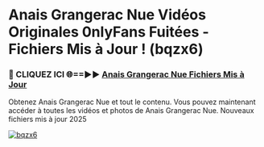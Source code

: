 # Anais Grangerac Nue Vidéos Originales 0nlyFans Fuitées - Fichiers Mis à Jour ! (bqzx6)

<h3>🔴 CLIQUEZ ICI 🌐==►► <a href="https://tinyurl.com/2pmr4ezf" rel="nofollow">Anais Grangerac Nue Fichiers Mis à Jour</a></h3>

Obtenez Anais Grangerac Nue et tout le contenu. Vous pouvez maintenant accéder à toutes les vidéos et photos de Anais Grangerac Nue. Nouveaux fichiers mis à jour 2025

[![bqzx6](https://i.imgur.com/6SNvagu.gif)](https://tinyurl.com/2pmr4ezf)
